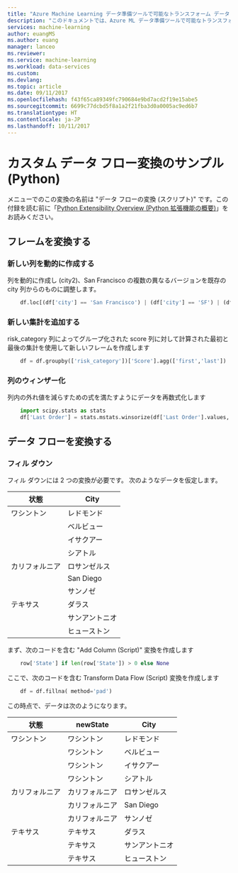 ```yaml
---
title: "Azure Machine Learning データ準備ツールで可能なトランスフォーム データ フロー変換の例 | Microsoft Docs"
description: "このドキュメントでは、Azure ML データ準備ツールで可能なトランスフォーム データ フロー変換の例を示します。"
services: machine-learning
author: euangMS
ms.author: euang
manager: lanceo
ms.reviewer: 
ms.service: machine-learning
ms.workload: data-services
ms.custom: 
ms.devlang: 
ms.topic: article
ms.date: 09/11/2017
ms.openlocfilehash: f43f65ca89349fc790684e9bd7acd2f19e15abe5
ms.sourcegitcommit: 6699c77dcbd5f8a1a2f21fba3d0a0005ac9ed6b7
ms.translationtype: HT
ms.contentlocale: ja-JP
ms.lasthandoff: 10/11/2017
---
```

# <a name="sample-of-custom-data-flow-transforms-python"></a>カスタム データ フロー変換のサンプル (Python) 
メニューでのこの変換の名前は "データ フローの変換 (スクリプト)" です。この付録を読む前に「[Python Extensibility Overview (Python 拡張機能の概要)](data-prep-python-extensibility-overview.md)」をお読みください。

## <a name="transform-frame"></a>フレームを変換する
### <a name="create-a-new-column-dynamically"></a>新しい列を動的に作成する 
列を動的に作成し (city2)、San Francisco の複数の異なるバージョンを既存の city 列からのものに調整します。
```python
    df.loc[(df['city'] == 'San Francisco') | (df['city'] == 'SF') | (df['city'] == 'S.F.') | (df['city'] == 'SAN FRANCISCO'), 'city2'] = 'San Francisco'
```

### <a name="add-new-aggregates"></a>新しい集計を追加する
risk_category 列によってグループ化された score 列に対して計算された最初と最後の集計を使用して新しいフレームを作成します
```python
    df = df.groupby(['risk_category'])['Score'].agg(['first','last'])
```
### <a name="winsorize-a-column"></a>列のウィンザー化 
列内の外れ値を減らすための式を満たすようにデータを再数式化します
```python
    import scipy.stats as stats
    df['Last Order'] = stats.mstats.winsorize(df['Last Order'].values, limits=0.4)
```

## <a name="transform-data-flow"></a>データ フローを変換する
### <a name="fill-down"></a>フィル ダウン 
フィル ダウンには 2 つの変換が必要です。
次のようなデータを仮定します。


|状態         |City       |
|--------------|-----------|
|ワシントン    |レドモンド    |
|              |ベルビュー   |
|              |イサクアー   |
|              |シアトル    |
|カリフォルニア    |ロサンゼルス|
|              |San Diego  |
|              |サンノゼ   |
|テキサス         |ダラス     |
|              |サンアントニオ|
|              |ヒューストン    |

まず、次のコードを含む "Add Column (Script)" 変換を作成します
```python
    row['State'] if len(row['State']) > 0 else None
```
ここで、次のコードを含む Transform Data Flow (Script) 変換を作成します
```python
    df = df.fillna( method='pad')
```

この時点で、データは次のようになります。

|状態         |newState         |City       |
|--------------|--------------|-----------|
|ワシントン    |ワシントン    |レドモンド    |
|              |ワシントン    |ベルビュー   |
|              |ワシントン    |イサクアー   |
|              |ワシントン    |シアトル    |
|カリフォルニア    |カリフォルニア    |ロサンゼルス|
|              |カリフォルニア    |San Diego  |
|              |カリフォルニア    |サンノゼ   |
|テキサス         |テキサス         |ダラス     |
|              |テキサス         |サンアントニオ|
|              |テキサス         |ヒューストン    |


